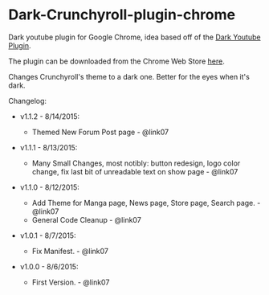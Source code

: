 # Dark-Crunchyroll-plugin-chrome
Dark youtube plugin for Google Chrome, idea based off of the [Dark Youtube Plugin](https://github.com/stormbreakerbg/Dark-youtube-plugin-chrome).

The plugin can be downloaded from the Chrome Web Store [here](https://chrome.google.com/webstore/detail/dark-skin-for-crunchyroll/agjiicokbioponboibkfhfgmhcacafph?hl=en-US&gl=US).

Changes Crunchyroll's theme to a dark one.  Better for the eyes when it's dark.

Changelog:

* v1.1.2 - 8/14/2015:
  * Themed New Forum Post page - @link07

* v1.1.1 - 8/13/2015:
  * Many Small Changes, most notibly: button redesign, logo color change, fix last bit of unreadable text on show page - @link07

* v1.1.0 - 8/12/2015:
  * Add Theme for Manga page, News page, Store page, Search page. - @link07
  * General Code Cleanup - @link07

* v1.0.1 - 8/7/2015:
  * Fix Manifest. - @link07

* v1.0.0 - 8/6/2015:
  * First Version. - @link07